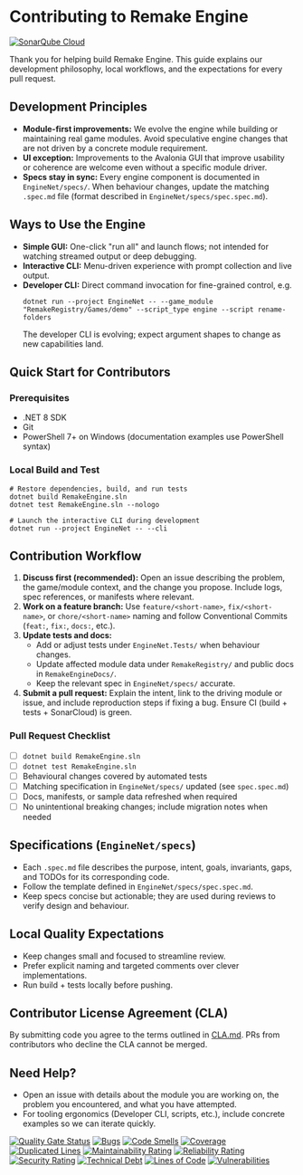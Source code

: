 # Contributing to Remake Engine

[![SonarQube Cloud](https://sonarcloud.io/images/project_badges/sonarcloud-light.svg)](https://sonarcloud.io/summary/new_code?id=yggdrasil-au_RemakeEngine)

Thank you for helping build Remake Engine. This guide explains our development philosophy, local workflows, and the expectations for every pull request.

## Development Principles
- **Module-first improvements:** We evolve the engine while building or maintaining real game modules. Avoid speculative engine changes that are not driven by a concrete module requirement.
- **UI exception:** Improvements to the Avalonia GUI that improve usability or coherence are welcome even without a specific module driver.
- **Specs stay in sync:** Every engine component is documented in `EngineNet/specs/`. When behaviour changes, update the matching `.spec.md` file (format described in `EngineNet/specs/spec.spec.md`).

## Ways to Use the Engine
- **Simple GUI:** One-click "run all" and launch flows; not intended for watching streamed output or deep debugging.
- **Interactive CLI:** Menu-driven experience with prompt collection and live output.
- **Developer CLI:** Direct command invocation for fine-grained control, e.g.
  ```pwsh
  dotnet run --project EngineNet -- --game_module "RemakeRegistry/Games/demo" --script_type engine --script rename-folders
  ```
  The developer CLI is evolving; expect argument shapes to change as new capabilities land.

## Quick Start for Contributors
### Prerequisites
- .NET 8 SDK
- Git
- PowerShell 7+ on Windows (documentation examples use PowerShell syntax)

### Local Build and Test
```pwsh
# Restore dependencies, build, and run tests
dotnet build RemakeEngine.sln
dotnet test RemakeEngine.sln --nologo

# Launch the interactive CLI during development
dotnet run --project EngineNet -- --cli
```

## Contribution Workflow
1. **Discuss first (recommended):** Open an issue describing the problem, the game/module context, and the change you propose. Include logs, spec references, or manifests where relevant.
2. **Work on a feature branch:** Use `feature/<short-name>`, `fix/<short-name>`, or `chore/<short-name>` naming and follow Conventional Commits (`feat:`, `fix:`, `docs:`, etc.).
3. **Update tests and docs:**
   - Add or adjust tests under `EngineNet.Tests/` when behaviour changes.
   - Update affected module data under `RemakeRegistry/` and public docs in `RemakeEngineDocs/`.
   - Keep the relevant spec in `EngineNet/specs/` accurate.
4. **Submit a pull request:** Explain the intent, link to the driving module or issue, and include reproduction steps if fixing a bug. Ensure CI (build + tests + SonarCloud) is green.

### Pull Request Checklist
- [ ] `dotnet build RemakeEngine.sln`
- [ ] `dotnet test RemakeEngine.sln`
- [ ] Behavioural changes covered by automated tests
- [ ] Matching specification in `EngineNet/specs/` updated (see `spec.spec.md`)
- [ ] Docs, manifests, or sample data refreshed when required
- [ ] No unintentional breaking changes; include migration notes when needed

## Specifications (`EngineNet/specs`)
- Each `.spec.md` file describes the purpose, intent, goals, invariants, gaps, and TODOs for its corresponding code.
- Follow the template defined in `EngineNet/specs/spec.spec.md`.
- Keep specs concise but actionable; they are used during reviews to verify design and behaviour.

## Local Quality Expectations
- Keep changes small and focused to streamline review.
- Prefer explicit naming and targeted comments over clever implementations.
- Run build + tests locally before pushing.

## Contributor License Agreement (CLA)
By submitting code you agree to the terms outlined in [CLA.md](CLA.md). PRs from contributors who decline the CLA cannot be merged.

## Need Help?
- Open an issue with details about the module you are working on, the problem you encountered, and what you have attempted.
- For tooling ergonomics (Developer CLI, scripts, etc.), include concrete examples so we can iterate quickly.

[![Quality Gate Status](https://sonarcloud.io/api/project_badges/measure?project=yggdrasil-au_RemakeEngine&metric=alert_status)](https://sonarcloud.io/summary/new_code?id=yggdrasil-au_RemakeEngine)
[![Bugs](https://sonarcloud.io/api/project_badges/measure?project=yggdrasil-au_RemakeEngine&metric=bugs)](https://sonarcloud.io/summary/new_code?id=yggdrasil-au_RemakeEngine)
[![Code Smells](https://sonarcloud.io/api/project_badges/measure?project=yggdrasil-au_RemakeEngine&metric=code_smells)](https://sonarcloud.io/summary/new_code?id=yggdrasil-au_RemakeEngine)
[![Coverage](https://sonarcloud.io/api/project_badges/measure?project=yggdrasil-au_RemakeEngine&metric=coverage)](https://sonarcloud.io/summary/new_code?id=yggdrasil-au_RemakeEngine)
[![Duplicated Lines](https://sonarcloud.io/api/project_badges/measure?project=yggdrasil-au_RemakeEngine&metric=duplicated_lines_density)](https://sonarcloud.io/summary/new_code?id=yggdrasil-au_RemakeEngine)
[![Maintainability Rating](https://sonarcloud.io/api/project_badges/measure?project=yggdrasil-au_RemakeEngine&metric=sqale_rating)](https://sonarcloud.io/summary/new_code?id=yggdrasil-au_RemakeEngine)
[![Reliability Rating](https://sonarcloud.io/api/project_badges/measure?project=yggdrasil-au_RemakeEngine&metric=reliability_rating)](https://sonarcloud.io/summary/new_code?id=yggdrasil-au_RemakeEngine)
[![Security Rating](https://sonarcloud.io/api/project_badges/measure?project=yggdrasil-au_RemakeEngine&metric=security_rating)](https://sonarcloud.io/summary/new_code?id=yggdrasil-au_RemakeEngine)
[![Technical Debt](https://sonarcloud.io/api/project_badges/measure?project=yggdrasil-au_RemakeEngine&metric=sqale_index)](https://sonarcloud.io/summary/new_code?id=yggdrasil-au_RemakeEngine)
[![Lines of Code](https://sonarcloud.io/api/project_badges/measure?project=yggdrasil-au_RemakeEngine&metric=ncloc)](https://sonarcloud.io/summary/new_code?id=yggdrasil-au_RemakeEngine)
[![Vulnerabilities](https://sonarcloud.io/api/project_badges/measure?project=yggdrasil-au_RemakeEngine&metric=vulnerabilities)](https://sonarcloud.io/summary/new_code?id=yggdrasil-au_RemakeEngine)
